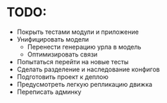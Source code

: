 # TODO:
* Покрыть тестами модули и приложение
* Унифицировать модели
  * Перенести генерацию урла в модель
  * Оптимизировать связи
* Попытаться перейти на новые тесты
* Сделать разделение и наследование конфигов
* Подготовить проект к деплою
* Предусмотреть легкую репликацию движка
* Переписать админку